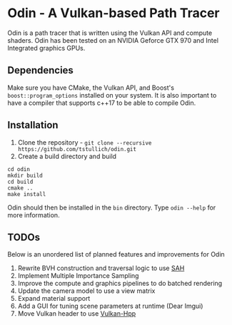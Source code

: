 # Odin - A Vulkan-based Path Tracer

Odin is a path tracer that is written using the Vulkan API and compute shaders.
Odin has been tested on an NVIDIA Geforce GTX 970 and Intel Integrated graphics GPUs.

## Dependencies
Make sure you have CMake, the Vulkan API, and Boost's `boost::program_options` installed on your system.
It is also important to have a compiler that supports c++17 to be able to compile Odin.

## Installation
1. Clone the repository - `git clone --recursive https://github.com/tstullich/odin.git`
2. Create a build directory and build
```
cd odin
mkdir build
cd build
cmake ..
make install
```

Odin should then be installed in the `bin` directory. Type `odin --help` for more information.

## TODOs
Below is an unordered list of planned features and improvements for Odin
1. Rewrite BVH construction and traversal logic to use [SAH](https://www.researchgate.net/publication/232652917_On_Building_Fast_kd-trees_for_Ray_Tracing_and_on_Doing_that_in_ON_log_N)
2. Implement Multiple Importance Sampling
3. Improve the compute and graphics pipelines to do batched rendering
4. Update the camera model to use a view matrix
5. Expand material support
6. Add a GUI for tuning scene parameters at runtime (Dear Imgui)
7. Move Vulkan header to use [Vulkan-Hpp](https://github.com/KhronosGroup/Vulkan-Hpp)